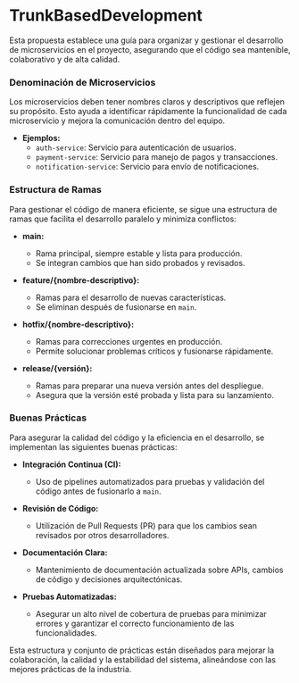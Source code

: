 # TrunkBasedDevelopment
 
Esta propuesta establece una guía para organizar y gestionar el desarrollo de microservicios en el proyecto, asegurando que el código sea mantenible, colaborativo y de alta calidad.

### Denominación de Microservicios

Los microservicios deben tener nombres claros y descriptivos que reflejen su propósito. Esto ayuda a identificar rápidamente la funcionalidad de cada microservicio y mejora la comunicación dentro del equipo.

- **Ejemplos:**
  - `auth-service`: Servicio para autenticación de usuarios.
  - `payment-service`: Servicio para manejo de pagos y transacciones.
  - `notification-service`: Servicio para envío de notificaciones.

### Estructura de Ramas

Para gestionar el código de manera eficiente, se sigue una estructura de ramas que facilita el desarrollo paralelo y minimiza conflictos:

- **main:**
  - Rama principal, siempre estable y lista para producción.
  - Se integran cambios que han sido probados y revisados.

- **feature/{nombre-descriptivo}:**
  - Ramas para el desarrollo de nuevas características.
  - Se eliminan después de fusionarse en `main`.

- **hotfix/{nombre-descriptivo}:**
  - Ramas para correcciones urgentes en producción.
  - Permite solucionar problemas críticos y fusionarse rápidamente.

- **release/{versión}:**
  - Ramas para preparar una nueva versión antes del despliegue.
  - Asegura que la versión esté probada y lista para su lanzamiento.

### Buenas Prácticas

Para asegurar la calidad del código y la eficiencia en el desarrollo, se implementan las siguientes buenas prácticas:

- **Integración Continua (CI):**
  - Uso de pipelines automatizados para pruebas y validación del código antes de fusionarlo a `main`.

- **Revisión de Código:**
  - Utilización de Pull Requests (PR) para que los cambios sean revisados por otros desarrolladores.

- **Documentación Clara:**
  - Mantenimiento de documentación actualizada sobre APIs, cambios de código y decisiones arquitectónicas.

- **Pruebas Automatizadas:**
  - Asegurar un alto nivel de cobertura de pruebas para minimizar errores y garantizar el correcto funcionamiento de las funcionalidades.

Esta estructura y conjunto de prácticas están diseñados para mejorar la colaboración, la calidad y la estabilidad del sistema, alineándose con las mejores prácticas de la industria.
